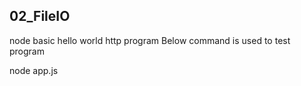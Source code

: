 02_FileIO
----------
node basic hello world http program
Below command is used to test program

node app.js